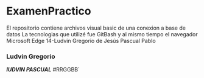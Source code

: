 # ExamenPractico
El repositorio contiene archivos visual basic de una conexion a base de datos
La tecnologias que utilizé fue GitBash y al mismo tiempo el navegador Microsoft Edge
14-Ludvin Gregorio de Jesús Pascual Pablo
### Ludvin Gregorio
**_lUDVIN PASCUAL_**
#RRGGBB`
